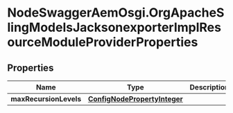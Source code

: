 # NodeSwaggerAemOsgi.OrgApacheSlingModelsJacksonexporterImplResourceModuleProviderProperties

## Properties

Name | Type | Description | Notes
------------ | ------------- | ------------- | -------------
**maxRecursionLevels** | [**ConfigNodePropertyInteger**](ConfigNodePropertyInteger.md) |  | [optional] 


